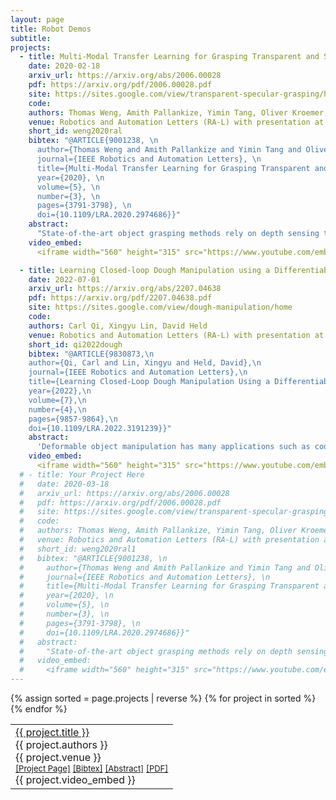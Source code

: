 ```yaml
---
layout: page
title: Robot Demos
subtitle:
projects:
  - title: Multi-Modal Transfer Learning for Grasping Transparent and Specular Objects
    date: 2020-02-18
    arxiv_url: https://arxiv.org/abs/2006.00028
    pdf: https://arxiv.org/pdf/2006.00028.pdf
    site: https://sites.google.com/view/transparent-specular-grasping/home
    code: 
    authors: Thomas Weng, Amith Pallankize, Yimin Tang, Oliver Kroemer, David Held
    venue: Robotics and Automation Letters (RA-L) with presentation at the International Conference of Robotics and Automation (ICRA), 2020
    short_id: weng2020ral
    bibtex: "@ARTICLE{9001238, \n
      author={Thomas Weng and Amith Pallankize and Yimin Tang and Oliver Kroemer and David Held}, \n
      journal={IEEE Robotics and Automation Letters}, \n
      title={Multi-Modal Transfer Learning for Grasping Transparent and Specular Objects}, \n
      year={2020}, \n
      volume={5}, \n
      number={3}, \n
      pages={3791-3798}, \n
      doi={10.1109/LRA.2020.2974686}}"
    abstract: 
      "State-of-the-art object grasping methods rely on depth sensing to plan robust grasps, but commercially available depth sensors fail to detect transparent and specular objects. To improve grasping performance on such objects, we introduce a method for learning a multi-modal perception model by bootstrapping from an existing uni-modal model. This transfer learning approach requires only a pre-existing uni-modal grasping model and paired multi-modal image data for training, foregoing the need for ground-truth grasp success labels nor real grasp attempts. Our experiments demonstrate that our approach is able to reliably grasp transparent and reflective objects. Video and supplementary material are available at <a href=\"https://sites.google.com/view/transparent-specular-grasping\">https://sites.google.com/view/transparent-specular-grasping</a>."
    video_embed: 
      <iframe width="560" height="315" src="https://www.youtube.com/embed/rYRPWe0xLVo" title="YouTube video player" frameborder="0" allow="accelerometer; autoplay; clipboard-write; encrypted-media; gyroscope; picture-in-picture" allowfullscreen></iframe>

  - title: Learning Closed-loop Dough Manipulation using a Differentiable Reset Module
    date: 2022-07-01
    arxiv_url: https://arxiv.org/abs/2207.04638
    pdf: https://arxiv.org/pdf/2207.04638.pdf
    site: https://sites.google.com/view/dough-manipulation/home
    code: 
    authors: Carl Qi, Xingyu Lin, David Held
    venue: Robotics and Automation Letters (RA-L) with presentation at the International Conference on Intelligent Robots and Systems (IROS), 2022
    short_id: qi2022dough
    bibtex: "@ARTICLE{9830873,\n
    author={Qi, Carl and Lin, Xingyu and Held, David},\n  
    journal={IEEE Robotics and Automation Letters},\n   
    title={Learning Closed-Loop Dough Manipulation Using a Differentiable Reset Module},\n   
    year={2022},\n  
    volume={7},\n  
    number={4},\n  
    pages={9857-9864},\n  
    doi={10.1109/LRA.2022.3191239}}"
    abstract: 
      'Deformable object manipulation has many applications such as cooking and laundry folding in our daily lives. Manipulating elastoplastic objects such as dough is particularly challenging because dough lacks a compact state representation and requires contact-rich interactions. We consider the task of flattening a piece of dough into a specific shape from RGB-D images. While the task is seemingly intuitive for humans, there exist local optima for common approaches such as naive trajectory optimization. We propose a novel trajectory optimizer that optimizes through a differentiable "reset" module, transforming a single-stage, fixed-initialization trajectory into a multistage, multi-initialization trajectory where all stages are optimized jointly. We then train a closed-loop policy on the demonstrations generated by our trajectory optimizer. Our policy receives partial point clouds as input, allowing ease of transfer from simulation to the real world. We show that our policy can perform real-world dough manipulation, flattening a ball of dough into a target shape.'
    video_embed: 
      <iframe width="560" height="315" src="https://www.youtube.com/embed/b1qKmgmei2U" title="YouTube video player" frameborder="0" allow="accelerometer; autoplay; clipboard-write; encrypted-media; gyroscope; picture-in-picture" allowfullscreen></iframe>
  # - title: Your Project Here
  #   date: 2020-03-18
  #   arxiv_url: https://arxiv.org/abs/2006.00028
  #   pdf: https://arxiv.org/pdf/2006.00028.pdf
  #   site: https://sites.google.com/view/transparent-specular-grasping/home
  #   code: 
  #   authors: Thomas Weng, Amith Pallankize, Yimin Tang, Oliver Kroemer, David Held
  #   venue: Robotics and Automation Letters (RA-L) with presentation at the International Conference of Robotics and Automation (ICRA), 2020
  #   short_id: weng2020ral1
  #   bibtex: "@ARTICLE{9001238, \n
  #     author={Thomas Weng and Amith Pallankize and Yimin Tang and Oliver Kroemer and David Held}, \n
  #     journal={IEEE Robotics and Automation Letters}, \n
  #     title={Multi-Modal Transfer Learning for Grasping Transparent and Specular Objects}, \n
  #     year={2020}, \n
  #     volume={5}, \n
  #     number={3}, \n
  #     pages={3791-3798}, \n
  #     doi={10.1109/LRA.2020.2974686}}"
  #   abstract: 
  #     "State-of-the-art object grasping methods rely on depth sensing to plan robust grasps, but commercially available depth sensors fail to detect transparent and specular objects. To improve grasping performance on such objects, we introduce a method for learning a multi-modal perception model by bootstrapping from an existing uni-modal model. This transfer learning approach requires only a pre-existing uni-modal grasping model and paired multi-modal image data for training, foregoing the need for ground-truth grasp success labels nor real grasp attempts. Our experiments demonstrate that our approach is able to reliably grasp transparent and reflective objects. Video and supplementary material are available at <a href=\"https://sites.google.com/view/transparent-specular-grasping\">https://sites.google.com/view/transparent-specular-grasping</a>."
  #   video_embed: 
  #     <iframe width="560" height="315" src="https://www.youtube.com/embed/rYRPWe0xLVo" title="YouTube video player" frameborder="0" allow="accelerometer; autoplay; clipboard-write; encrypted-media; gyroscope; picture-in-picture" allowfullscreen></iframe>
---
```


<table>
{% assign sorted = page.projects | reverse %}
{% for project in sorted %}
  <tr>  
    <td><a href="{{ project.arxiv_url }}">{{ project.title }}</a><br>
      <div class="pubauthor">
        {{ project.authors }}<br>
      </div>
      <div class="pubjournal">
        {{ project.venue }}
      </div>
      <div id="bib{{ project.short_id }}" style="display:none">
        <blockquote>
          <pre>{{project.bibtex}}</pre>
        </blockquote>
        </div>
        <div id="abs{{ project.short_id }}" style="display:none">
          <blockquote>
            {{project.abstract}}
          </blockquote>
        </div>
        <div style="font-size:small">
          <a href="{{ project.site }}">[Project Page]</a>
          <!-- <a href="">[Code]</a> -->
          <a href="javascript:copy(div{{ project.short_id }}, bib{{ project.short_id }})">[Bibtex]</a>
          <a href="javascript:copy(div{{ project.short_id }}, abs{{ project.short_id}})">[Abstract]</a>
          <a href="{{ project.pdf }}">[PDF]</a>
        </div>
        <div id="div{{ project.short_id }}" class="pubInfo"></div>
        <div class='video_embed'>
          {{ project.video_embed }}
        </div>
      </td>
    </tr>
{% endfor %}
</table>